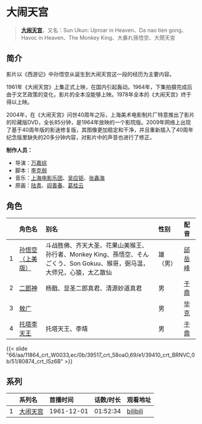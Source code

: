 # 大闹天宫


> <u>**[大闹天宫](http://bgm.tv/subject/1962)**</u>，又名：Sun Ukun: Uproar in Heaven、Da nao tien gong、Havoc in Heaven、The Monkey King、大暴れ孫悟空、大鬧天宮

## 简介


影片以《西游记》中孙悟空从诞生到大闹天宫这一段的经历为主要内容。

1961年《大闹天宫》上集正式上映，在国内引起轰动。1964年，下集拍摄完成后由于文艺政策的变化，影片的全本没能够上映。1978年全本的《大闹天宫》终于得以上映。

2004年，在《大闹天宫》问世40周年之际，上海美术电影制片厂特意推出了影片的珍藏版DVD，全长85分钟，是1964年放映的一个影院版。2009年网络上出现了基于40周年版的影迷修复版，其图像更加稳定和干净，并且重新插入了40周年纪念版里缺失的20多分钟内容，对影片中的声音也进行了修正。

**制作人员：**
- 导演：[万嘉综](http://bgm.tv/person/15675)
- 脚本：[李克弱](http://bgm.tv/person/22166)
- 音乐：[上海电影乐团](http://bgm.tv/person/38823)、[吴应钜](http://bgm.tv/person/22165)、[张鑫海](http://bgm.tv/person/22221)
- 原画：[陆青](http://bgm.tv/person/40055)、[阎善春](http://bgm.tv/person/22273)、[葛桂云](http://bgm.tv/person/22293)

## 角色

|     |   角色名   |   别名  | 性别 |  配音  |
|:--- |:------  |:----      |:---  |:--   |
| 1 | [孙悟空（上美版）](http://bgm.tv/character/11864) | 斗战胜佛、齐天大圣、花果山美猴王、孙行者、Monkey King、孫悟空、そん ごくう、Son Gokuu、猴哥，弼马温，大师兄，心猿，太乙散仙 | 雄（男） | [邱岳峰](http://bgm.tv/person/22241) |
| 2 | [二郎神](http://bgm.tv/character/39517) | 杨戬、显圣二郎真君、清源妙道真君 | 男 | [于鼎](http://bgm.tv/person/39254) |
| 3 | [敖广](http://bgm.tv/character/39410) |  | 男 | [毕克](http://bgm.tv/person/22242) |
| 4 | [托塔李天王](http://bgm.tv/character/80874) | 托塔天王、李靖 | 男 | [于鼎](http://bgm.tv/person/39254) |

{{< slide "66/aa/11864_crt_W0033,ec/0b/39517_crt_58oaO,69/e1/39410_crt_BRNVC,0b/51/80874_crt_ISz6B" >}}

## 系列

|     |   系列名   |   首播时间  | 话数/时长  | 观看地址 |
|:---  |:------    |:----      |:---       |:---  |
| 1 |[大闹天宫](https://bgm.tv/subject/1962)| 1961-12-01 | 01:52:34 | [bilibili](https://www.bilibili.com/video/BV1UX4y1j7nb/)  |



